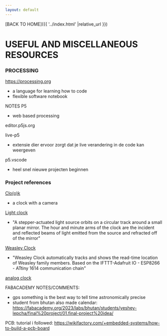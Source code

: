 ```yaml
---
layout: default
---
```


[BACK TO HOME]({{ '../index.html' |relative_url }})

# USEFUL AND MISCELLANEOUS RESOURCES

### PROCESSING
https://processing.org
- a language for learning how to code
- flexible software notebook

NOTES
P5
- web based processing

editor.p5js.org

live-p5
- extensie dier ervoor zorgt dat je live verandering in de code kan weergeven

p5.vscode
- heel snel nieuwe projecten beginnen




### Project references


<a href="https://fab.cba.mit.edu/classes/863.22/Harvard/people/Zhuoyue/pages/w1.html" target="blank" rel="noopener noreferrer" >Clo(o)k </a> 

- a clock with a camera


<a href="https://fab.cba.mit.edu/classes/863.22/CBA/people/Dexter/final.html" target="blank" rel="noopener noreferrer" >Light clock </a>

- "A stepper-actuated light source orbits on a circular track around a small planar mirror. The hour and minute arms of the clock are the incident and reflected beams of light emitted from the source and refracted off of the mirror"

<a href="http://fabacademy.org/2020/labs/oulu/students/xinhui-hu/finalprojectlog.html#outcome" target="blank" rel="noopener noreferrer" >Weasley Clock </a>

- "Weasley Clock automatically tracks and shows the read-time location of Weasley family members. Based on the IFTTT-Adafruit IO - ESP8266 - ATtiny 1614 communication chain"



<a href="http://fabacademy.org/2020/labs/kochi/students/anooj-jacob/index.html#projects-section" target="blank" rel="noopener noreferrer" >analog clock</a>




FABACADEMY NOTES/COMMENTS:

- gps something is the best way to tell time astronomically precise
- student from bhutan also made calendar:
https://fabacademy.org/2023/labs/bhutan/students/yeshey-lepcha/final%20project/01.final-project%20idea/


PCB: tutorial i followed:  https://wikifactory.com/+embedded-systems/how-to-build-a-pcb-board
